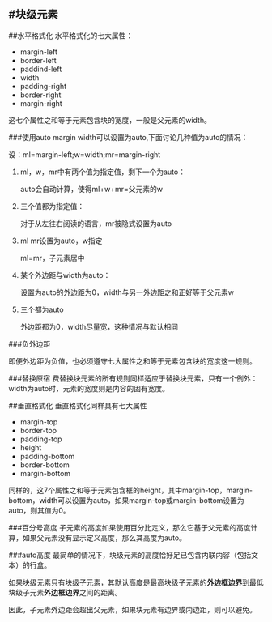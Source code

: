 #块级元素
---
##水平格式化
水平格式化的七大属性：

- margin-left
- border-left
- paddind-left
- width
- padding-right
- border-right
- margin-right

这七个属性之和等于元素包含块的宽度，一般是父元素的width。

###使用auto
margin width可以设置为auto,下面讨论几种值为auto的情况：

设：ml=margin-left;w=width;mr=margin-right

1. ml，w，mr中有两个值为指定值，剩下一个为auto：

	auto会自动计算，使得ml+w+mr=父元素的w

2. 三个值都为指定值：
	
	对于从左往右阅读的语言，mr被隐式设置为auto

3. ml mr设置为auto，w指定

	ml=mr，子元素居中

4. 某个外边距与width为auto：
	
	设置为auto的外边距为0，width与另一外边距之和正好等于父元素w

5. 三个都为auto

	外边距都为0，width尽量宽，这种情况与默认相同

###负外边距

即便外边距为负值，也必须遵守七大属性之和等于元素包含块的宽度这一规则。

###替换原宿
费替换块元素的所有规则同样适应于替换块元素，只有一个例外：width为auto时，元素的宽度则是内容的固有宽度。

##垂直格式化
垂直格式化同样具有七大属性

- margin-top
- border-top
- padding-top
- height
- padding-bottom
- border-bottom
- margin-bottom

同样的，这7个属性之和等于元素包含框的height，其中margin-top，margin-bottom，width可以设置为auto，如果margin-top或margin-bottom设置为auto，则其值为0。

###百分号高度
子元素的高度如果使用百分比定义，那么它基于父元素的高度计算，如果父元素没有显示定义高度，那么其高度为auto。

###auto高度
最简单的情况下，块级元素的高度恰好足已包含内联内容（包括文本）的行盒。

如果块级元素只有块级子元素，其默认高度是最高块级子元素的**外边框边界**到最低块级子元素**外边框边界**之间的距离。

因此，子元素外边距会超出父元素，如果块元素有边界或内边距，则可以避免。